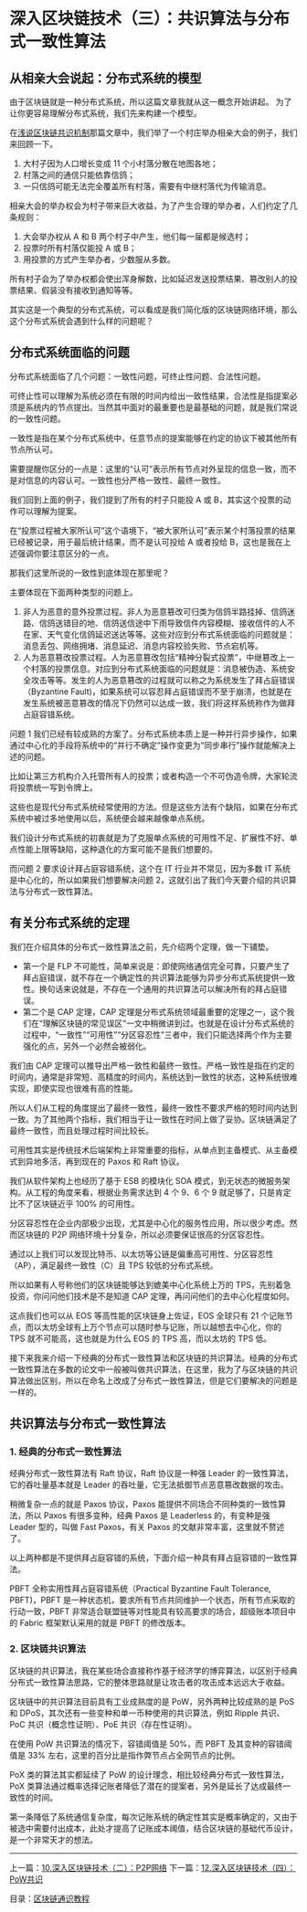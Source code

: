 # 深入区块链技术（三）：共识算法与分布式一致性算法
## 从相亲大会说起：分布式系统的模型
由于区块链就是一种分布式系统，所以这篇文章我就从这一概念开始讲起。 为了让你更容易理解分布式系统，我们先来构建一个模型。

在[浅说区块链共识机制](https://github.com/yjjnls/blockchain-tutorial-cn/blob/master/doc/03.%E6%B5%85%E8%AF%B4%E5%8C%BA%E5%9D%97%E9%93%BE%E5%85%B1%E8%AF%86%E6%9C%BA%E5%88%B6.md)那篇文章中，我们举了一个村庄举办相亲大会的例子，我们来回顾一下。

1. 大村子因为人口增长变成 11 个小村落分散在地图各地；
2. 村落之间的通信只能依靠信鸽；
3. 一只信鸽可能无法完全覆盖所有村落，需要有中继村落代为传输消息。

相亲大会的举办权会为村子带来巨大收益，为了产生合理的举办者，人们约定了几条规则：

1. 大会举办权从 A 和 B 两个村子中产生，他们每一届都是候选村；
2. 投票时所有村落仅能投 A 或 B；
3. 用投票的方式产生举办者，少数服从多数。

所有村子会为了举办权都会使出浑身解数，比如延迟发送投票结果、篡改别人的投票结果、假装没有接收到通知等等。

其实这是一个典型的分布式系统，可以看成是我们简化版的区块链网络环境，那么这个分布式系统会遇到什么样的问题呢？

## 分布式系统面临的问题
分布式系统面临了几个问题：一致性问题，可终止性问题、合法性问题。

可终止性可以理解为系统必须在有限的时间内给出一致性结果，合法性是指提案必须是系统内的节点提出。当然其中面对的最重要也是最基础的问题，就是我们常说的一致性问题。

一致性是指在某个分布式系统中，任意节点的提案能够在约定的协议下被其他所有节点所认可。

需要提醒你区分的一点是：这里的“认可”表示所有节点对外呈现的信息一致，而不是对信息的内容认可。一致性也分严格一致性、最终一致性。

我们回到上面的例子，我们提到了所有的村子只能投 A 或 B，其实这个投票的动作可以理解为提案。

在“投票过程被大家所认可”这个语境下，“被大家所认可”表示某个村落投票的结果已经被记录，用于最后统计结果，而不是认可投给 A 或者投给 B，这也是我在上述强调你要注意区分的一点。

那我们这里所说的一致性到底体现在那里呢？

主要体现在下面两种类型的问题上。

1. 非人为恶意的意外投票过程。非人为恶意篡改可归类为信鸽半路挂掉、信鸽迷路、信鸽送错目的地、信鸽送信途中下雨导致信件内容模糊、接收信件的人不在家、天气变化信鸽延迟送达等等。这些对应到分布式系统面临的问题就是：消息丢包、网络拥堵、消息延迟、消息内容校验失败、节点宕机等。
2. 人为恶意篡改投票过程。人为恶意篡改包括“精神分裂式投票”，中继篡改上一个村落的投票信息。对应到分布式系统面临的问题就是：消息被伪造、系统安全攻击等等。发生的人为恶意篡改的过程就可以称之为系统发生了拜占庭错误（Byzantine Fault)，如果系统可以容忍拜占庭错误而不至于崩溃，也就是在发生系统被恶意篡改的情况下仍然可以达成一致，我们将这样系统称作为做拜占庭容错系统。 


问题 1 我们已经有较成熟的方案了。分布式系统本质上是一种并行异步操作，如果通过中心化的手段将系统中的“并行不确定”操作变更为“同步串行”操作就能解决上述的问题。

比如让第三方机构介入托管所有人的投票；或者构造一个不可伪造令牌，大家轮流将投票统一写到令牌上。

这些也是现代分布式系统经常使用的方法。但是这些方法有个缺陷，如果在分布式系统中被过多地使用以后，系统便会越来越像单点系统。

我们设计分布式系统的初衷就是为了克服单点系统的可用性不足、扩展性不好、单点性能上限等缺陷，这种退化的方案可能不是我们想要的。

而问题 2 要求设计拜占庭容错系统，这个在 IT 行业并不常见，因为多数 IT 系统是中心化的，所以如果我们想要解决问题 2，这就引出了我们今天要介绍的共识算法与分布式一致性算法。

## 有关分布式系统的定理
我们在介绍具体的分布式一致性算法之前，先介绍两个定理，做一下铺垫。

* 第一个是 FLP 不可能性，简单来说是：即使网络通信完全可靠，只要产生了拜占庭错误，就不存在一个确定性的共识算法能够为异步分布式系统提供一致性。换句话来说就是，不存在一个通用的共识算法可以解决所有的拜占庭错误。
* 第二个是 CAP 定理，CAP 定理是分布式系统领域最重要的定理之一，这个我们在“理解区块链的常见误区”一文中稍微讲到过。也就是在设计分布式系统的过程中，“一致性”“可用性”“分区容忍性”三者中，我们只能选择两个作为主要强化的点，另外一个必然会被弱化。

我们由 CAP 定理可以推导出严格一致性和最终一致性。严格一致性是指在约定的时间内，通常是非常短、高精度的时间内，系统达到一致性的状态，这种系统很难实现，即使实现也很难有高的性能。

所以人们从工程的角度提出了最终一致性，最终一致性不要求严格的短时间内达到一致。为了其他两个指标，我们相当于让一致性在时间上做了妥协。区块链满足了最终一致性，而且处理过程时间比较长。

可用性其实是传统技术后端架构上非常重要的指标，从单点到主备模式、从主备模式到异地多活，再到现在的 Paxos 和 Raft 协议。

我们从软件架构上也经历了基于 ESB 的模块化 SOA 模式，到无状态的微服务架构。从工程的角度来看，根据业务需求达到 4 个 9、6 个 9 就足够了，只是肯定比不了区块链近乎 100% 的可用性。

分区容忍性在企业内部极少出现，尤其是中心化的服务性应用，所以很少考虑。然而区块链的 P2P 网络环境十分复杂，所以必须要保证很高的分区容忍性。

通过以上我们可以发现比特币、以太坊等公链是偏重高可用性、分区容忍性（AP），满足最终一致性（C）且 TPS 较低的分布式系统。

所以如果有人号称他们的区块链能够达到媲美中心化系统上万的 TPS，先别着急投资，你问问他们技术是不是知道 CAP 定理，再问问他们的去中心化程度如何。

这点我们也可以从 EOS 等高性能的区块链身上佐证，EOS 全球只有 21 个记账节点，而以太坊全球有上万个节点可以随时参与记账，所以越想去中心化，你的 TPS 就不可能高，这也就是为什么 EOS 的 TPS 高，而以太坊的 TPS 低。

接下来我来介绍一下经典的分布式一致性算法和区块链的共识算法。经典的分布式一致性算法在多数的论文中一般被叫做共识算法，在这里，我为了与区块链的共识算法做出区别，所以在命名上改成了分布式一致性算法，但是它们要解决的问题是一样的。

## 共识算法与分布式一致性算法
### 1. 经典的分布式一致性算法
经典分布式一致性算法有 Raft 协议，Raft 协议是一种强 Leader 的一致性算法，它的吞吐量基本就是 Leader 的吞吐量，它无法抵御节点恶意篡改数据的攻击。

稍微复杂一点的就是 Paxos 协议，Paxos 能提供不同场合不同种类的一致性算法，所以 Paxos 有很多变种，经典 Paxos 是 Leaderless 的，有变种是强 Leader 型的，叫做 Fast Paxos，有关 Paxos 的文献非常丰富，这里就不赘述了。

以上两种都是不提供拜占庭容错的系统，下面介绍一种具有拜占庭容错的一致性算法。

PBFT 全称实用性拜占庭容错系统（Practical Byzantine Fault Tolerance, PBFT)，PBFT 是一种状态机，要求所有节点共同维护一个状态，所有节点采取的行动一致，PBFT 非常适合联盟链等对性能具有较高要求的场合，超级账本项目中的 Fabric 框架默认采用的就是 PBFT 的修改版本。

### 2. 区块链共识算法
区块链的共识算法，我在某些场合直接称作基于经济学的博弈算法，以区别于经典分布式一致性算法思路，它的整体思路就是让攻击者的攻击成本远远大于收益。

区块链中的共识算法目前具有工业成熟度的是 PoW，另外两种比较成熟的是 PoS 和 DPoS，其次还有一些变种和单一币种使用的共识算法，例如 Ripple 共识、PoC 共识（概念性证明）、PoE 共识（存在性证明）。

在使用 PoW 共识算法的情况下，容错阈值是 50%，而 PBFT 及其变种的容错阈值是 33% 左右，这里的百分比是指作弊节点占全网节点的比例。

PoX 类的算法其实都延续了 PoW 的设计理念，相比较经典分布式一致性算法，PoX 类算法通过概率选择记账者降低了潜在的提案者，另外是延长了达成最终一致性的时间。

第一条降低了系统通信复杂度，每次记账系统的确定性其实是概率确定的，又由于被选中需要付出成本，此处才提高了记账成本阈值，结合区块链的基础代币设计，是一个非常天才的想法。


---
上一篇：[10.深入区块链技术（二）：P2P网络](https://github.com/yjjnls/blockchain-tutorial-cn/blob/master/doc/10.%E6%B7%B1%E5%85%A5%E5%8C%BA%E5%9D%97%E9%93%BE%E6%8A%80%E6%9C%AF%EF%BC%88%E4%BA%8C%EF%BC%89%EF%BC%9AP2P%E7%BD%91%E7%BB%9C.md)       下一篇：[12.深入区块链技术（四）：PoW共识](https://github.com/yjjnls/blockchain-tutorial-cn/blob/master/doc/12.%E6%B7%B1%E5%85%A5%E5%8C%BA%E5%9D%97%E9%93%BE%E6%8A%80%E6%9C%AF%EF%BC%88%E5%9B%9B%EF%BC%89%EF%BC%9APoW%E5%85%B1%E8%AF%86.md)

目录：[区块链通识教程](https://github.com/yjjnls/blockchain-tutorial-cn)